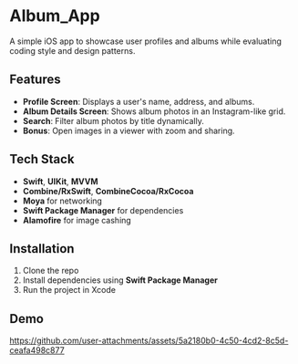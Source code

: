 # Album_App

A simple iOS app to showcase user profiles and albums while evaluating coding style and design patterns.  

## Features  
- **Profile Screen**: Displays a user's name, address, and albums.  
- **Album Details Screen**: Shows album photos in an Instagram-like grid.  
- **Search**: Filter album photos by title dynamically.  
- **Bonus**: Open images in a viewer with zoom and sharing.  

## Tech Stack  
- **Swift**, **UIKit**, **MVVM**  
- **Combine/RxSwift**, **CombineCocoa/RxCocoa**  
- **Moya** for networking  
- **Swift Package Manager** for dependencies
- **Alamofire** for image cashing  

## Installation  
1. Clone the repo  
2. Install dependencies using **Swift Package Manager**  
3. Run the project in Xcode  

## Demo  
https://github.com/user-attachments/assets/5a2180b0-4c50-4cd2-8c5d-ceafa498c877
